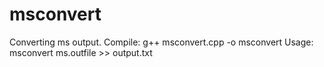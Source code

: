 # msconvert

Converting ms output.
Compile: g++ msconvert.cpp -o msconvert
Usage: msconvert ms.outfile >> output.txt
